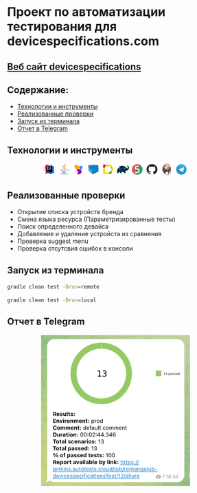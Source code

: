 # Проект по автоматизации тестирования для devicespecifications.com
## <a target="_blank" href="https://www.devicespecifications.com/">Веб сайт devicespecifications</a>

## Содержание:

- <a href="#технологии-и-инструменты">Технологии и инструменты</a>
- <a href="#реализованные-проверки">Реализованные проверки</a>
- <a href="#запуск-из-терминала">Запуск из терминала</a>
- <a href="#отчет-в-telegram">Отчет в Telegram</a>


## Технологии и инструменты
<p align="center">
<img width="6%" title="IntelliJ IDEA" src="images/logo/Intelij_IDEA.svg">
<img width="6%" title="Java" src="images/logo/Java.svg">
<img width="6%" title="Selenide" src="images/logo/Selenide.svg">
<img width="6%" title="Selenoid" src="images/logo/Selenoid.svg">
<img width="6%" title="Allure Report" src="images/logo/Allure_Report.svg">
<img width="6%" title="Gradle" src="images/logo/Gradle.svg">
<img width="6%" title="JUnit5" src="images/logo/JUnit5.svg">
<img width="6%" title="GitHub" src="images/logo/GitHub.svg">
<img width="6%" title="Jenkins" src="images/logo/Jenkins.svg">
<img width="6%" title="Telegram" src="images/logo/Telegram.svg">
</p>

##  Реализованные проверки
- Открытие списка устройств бренда
- Смена языка ресурса (Параметризированные тесты)
- Поиск определенного девайса
- Добавление и удаление устройста из сравнения
- Проверка suggest menu
- Проверка отсутсвия ошибок в консоли




##  Запуск из терминала

```bash
gradle clean test -Drun=remote
```

```bash
gradle clean test -Drun=local
```

## Отчет в Telegram
<p align="center">
<img title="Telegram notification message" src="images/screenshots/telegram-notification.png">
</p>


